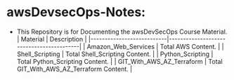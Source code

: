 # awsDevsecOps-Notes:
- This Repository is for Documenting the awsDevSecOps Course Material.
| Material       			      | Description                              |
|---------------------------|------------------------------------------|
| Amazon_Web_Services 		  | Total AWS Content.                 	     |
| Shell_Scripting           | Total Shell_Scripting Content.           |
| Python_Scripting       	  | Total Python_Scripting Content.          |
| GIT_With_AWS_AZ_Terraform | Total GIT_With_AWS_AZ_Terraform Content. |
